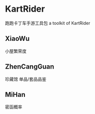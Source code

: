 # KartRider
跑跑卡丁车手游工具包
a toolkit of KartRider

## XiaoWu
小屋繁荣度

## ZhenCangGuan
珍藏馆 单品/套品品鉴

## MiHan
密函概率
